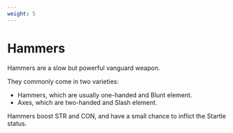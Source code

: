 ```yaml
---
weight: 5
---
```


# Hammers

Hammers are a slow but powerful vanguard weapon.

They commonly come in two varieties:

 - Hammers, which are usually one-handed and Blunt element.
 - Axes, which are two-handed and Slash element.

Hammers boost STR and CON, and have a small chance to inflict the Startle status.